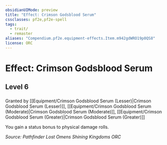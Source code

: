 ```yaml
---
obsidianUIMode: preview
title: "Effect: Crimson Godsblood Serum"
cssclasses: pf2e,pf2e-spell
tags:
  - trait/
  - remaster
aliases: "Compendium.pf2e.equipment-effects.Item.m942gdWRO19p0QS8"
license: ORC
---
```

# Effect: Crimson Godsblood Serum
## Level 6
### 






Granted by [[Equipment/Crimson Godsblood Serum (Lesser)|Crimson Godsblood Serum (Lesser)]], [[Equipment/Crimson Godsblood Serum (Moderate)|Crimson Godsblood Serum (Moderate)]], [[Equipment/Crimson Godsblood Serum (Greater)|Crimson Godsblood Serum (Greater)]]

You gain a status bonus to physical damage rolls.

*Source: Pathfinder Lost Omens Shining Kingdoms*
*ORC*